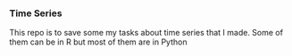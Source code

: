 ### Time Series

This repo is to save some my tasks about time series that I made.
Some of them can be in R but most of them are in Python
